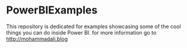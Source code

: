 # PowerBIExamples

This repository is dedicated for examples showcasing some of the cool things you can do inside Power BI. for more information go to http://mohammadali.blog


